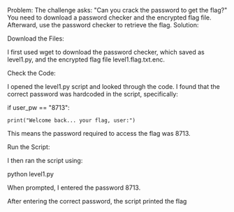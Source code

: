 Problem:
The challenge asks: "Can you crack the password to get the flag?"
You need to download a password checker and the encrypted flag file. Afterward, use the password checker to retrieve the flag.
Solution:

Download the Files:

I first used wget to download the password checker, which saved as level1.py, and the encrypted flag file level1.flag.txt.enc.

Check the Code:

I opened the level1.py script and looked through the code. I found that the correct password was hardcoded in the script, specifically:


if user_pw == "8713":

    print("Welcome back... your flag, user:")
    
This means the password required to access the flag was 8713.

Run the Script:

I then ran the script using:

python level1.py

When prompted, I entered the password 8713.


After entering the correct password, the script printed the flag


